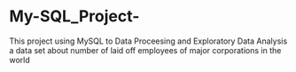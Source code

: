 # My-SQL_Project-
This project using MySQL to Data Proceesing and Exploratory Data Analysis a data set about number of laid off employees of major corporations in the world
